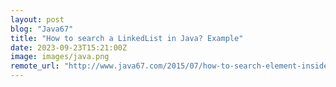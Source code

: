 ```yaml
---
layout: post
blog: "Java67"
title: "How to search a LinkedList in Java? Example"
date: 2023-09-23T15:21:00Z
image: images/java.png
remote_url: "http://www.java67.com/2015/07/how-to-search-element-inside-linkedlist-java-example.html"
---
```

